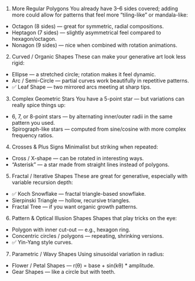 1. More Regular Polygons
You already have 3–6 sides covered; adding more could allow for patterns that feel more “tiling-like” or mandala-like:

- Octagon (8 sides) — great for symmetric, radial compositions.
- Heptagon (7 sides) — slightly asymmetrical feel compared to hexagon/octagon.
- Nonagon (9 sides) — nice when combined with rotation animations.

2. Curved / Organic Shapes
These can make your generative art look less rigid:

- Ellipse — a stretched circle; rotation makes it feel dynamic.
- Arc / Semi-Circle — partial curves work beautifully in repetitive patterns.
- ✅ Leaf Shape — two mirrored arcs meeting at sharp tips.

3. Complex Geometric Stars
You have a 5-point star — but variations can really spice things up:

- 6, 7, or 8-point stars — by alternating inner/outer radii in the same pattern you used.
- Spirograph-like stars — computed from sine/cosine with more complex frequency ratios.

4. Crosses & Plus Signs
Minimalist but striking when repeated:

- Cross / X-shape — can be rotated in interesting ways.
- “Asterisk” — a star made from straight lines instead of polygons.


5. Fractal / Iterative Shapes
These are great for generative, especially with variable recursion depth:

- ✅ Koch Snowflake — fractal triangle-based snowflake.
- Sierpinski Triangle — hollow, recursive triangles.
- Fractal Tree — if you want organic growth patterns.

6. Pattern & Optical Illusion Shapes
Shapes that play tricks on the eye:

- Polygon with inner cut-out — e.g., hexagon ring.
- Concentric circles / polygons — repeating, shrinking versions.
- ✅ Yin-Yang style curves.

7. Parametric / Wavy Shapes
Using sinusoidal variation in radius:

- Flower / Petal Shapes — r(θ) = base + sin(kθ) * amplitude.
- Gear Shapes — like a circle but with teeth.